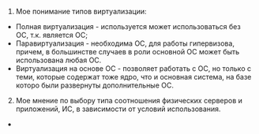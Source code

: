 1. Мое понимание типов виртуализации:
  * Полная виртуализация - используется может использоваться без ОС, т.к. является ОС;
 * Паравиртуализация - необходима ОС, для работы гипервизова, причем, в большинстве случаев в роли основной ОС может быть использована любая ОС.
 * Виртуализация на основе ОС - позволяет работать с ОС, но только с теми, которые содержат тоже ядро, что и основная система, на базе которо были развернуты дополнительные ОС.
2. Мое мнение по выбору типа соотношения физических серверов и приложений, ИС, в зависимости от условий использования.
  *
